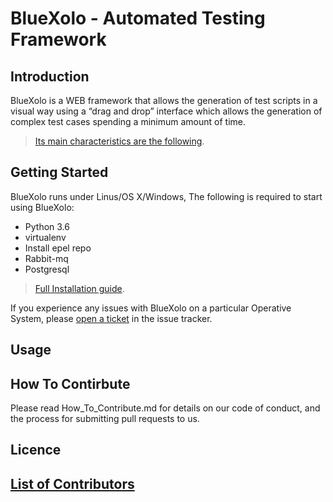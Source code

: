 # BlueXolo - Automated Testing Framework

## Introduction

BlueXolo is a WEB framework that allows the generation of test scripts in a visual way using a “drag and drop” interface which allows the generation of complex test cases spending a minimum amount of time. 

> [Its main characteristics are the following](https://github.ibm.com/blue-xolo/blue-xolo-framework/blob/master/Main_Characteristics.md).

## Getting Started

BlueXolo runs under Linus/OS X/Windows, The following is required to start using BlueXolo:

- Python 3.6
- virtualenv
- Install epel repo
- Rabbit-mq
- Postgresql

> [Full Installation guide](https://github.ibm.com/blue-xolo/blue-xolo-framework/blob/master/INSTALL.md).

If you experience any issues with BlueXolo on a particular Operative System, please [open a ticket](https://github.ibm.com/blue-xolo/blue-xolo-framework/issues/new/choose) in the issue tracker.

## Usage

## How To Contirbute

Please read How_To_Contribute.md for details on our code of conduct, and the process for submitting pull requests to us.

## Licence

## [List of Contributors](https://github.ibm.com/blue-xolo/blue-xolo-framework/blob/master/CONTRIBUTORS_LIST)
